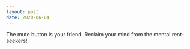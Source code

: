```yaml
---
layout: post
date: 2020-06-04
---
```


The mute button is your friend. Reclaim your mind from the mental rent-seekers!

